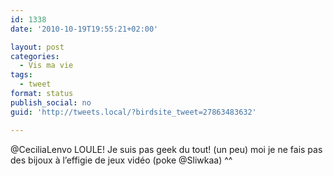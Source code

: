 ```yaml
---
id: 1338
date: '2010-10-19T19:55:21+02:00'

layout: post
categories:
  - Vis ma vie
tags:
  - tweet
format: status
publish_social: no
guid: 'http://tweets.local/?birdsite_tweet=27863483632'

---
```


@CeciliaLenvo LOULE! Je suis pas geek du tout! (un peu) moi je ne fais pas des bijoux à l’effigie de jeux vidéo (poke @Sliwkaa) ^^